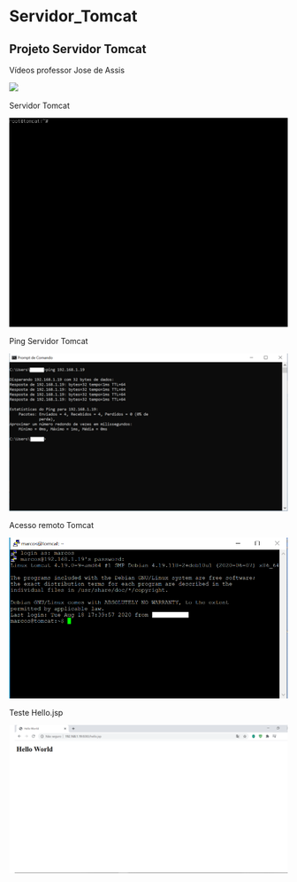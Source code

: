 # Servidor_Tomcat

## Projeto Servidor Tomcat

Vídeos professor Jose de Assis

[![](http://img.youtube.com/vi/fqR5SymRgLQ/0.jpg)](http://www.youtube.com/watch?v=fqR5SymRgLQ "Curso Linux Tomcat Server")





Servidor Tomcat

![Print Servidor web](https://github.com/marcossalves/Servidor_WEB/blob/master/imagens1/print_servidor_tomcat.png)


Ping Servidor Tomcat

![Print Servidor web](https://github.com/marcossalves/Servidor_WEB/blob/master/imagens1/ping_servidor_tomcat.png)


Acesso remoto Tomcat 

![Print acesso remoto Tomcat](https://github.com/marcossalves/Servidor_WEB/blob/master/imagens1/acesso_remoto_ssh_servidor_tomcat.png)



Teste Hello.jsp 

![Print Hello.jsp](https://github.com/marcossalves/Servidor_WEB/blob/master/imagens1/hello.jsp.png)


